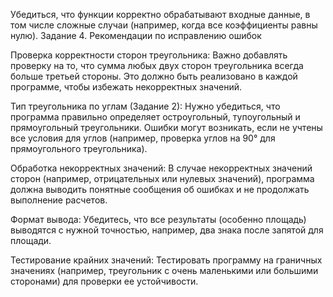 Убедиться, что функции корректно обрабатывают входные данные, в том числе сложные случаи (например, когда все коэффициенты равны нулю).
Задание 4. Рекомендации по исправлению ошибок

Проверка корректности сторон треугольника: Важно добавлять проверку на то, что сумма любых двух сторон треугольника всегда больше третьей стороны. Это должно быть реализовано в каждой программе, чтобы избежать некорректных значений.

Тип треугольника по углам (Задание 2): Нужно убедиться, что программа правильно определяет остроугольный, тупоугольный и прямоугольный треугольники. Ошибки могут возникать, если не учтены все условия для углов (например, проверка углов на 90° для прямоугольного треугольника).

Обработка некорректных значений: В случае некорректных значений сторон (например, отрицательных или нулевых значений), программа должна выводить понятные сообщения об ошибках и не продолжать выполнение расчетов.

Формат вывода: Убедитесь, что все результаты (особенно площадь) выводятся с нужной точностью, например, два знака после запятой для площади.

Тестирование крайних значений: Тестировать программу на граничных значениях (например, треугольник с очень маленькими или большими сторонами) для проверки ее устойчивости.
